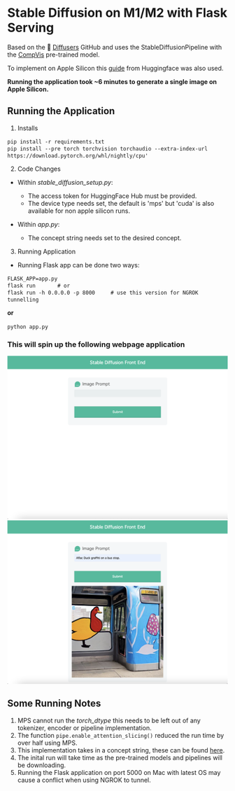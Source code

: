 # Stable Diffusion on M1/M2 with Flask Serving

Based on the 🤗 [Diffusers](https://github.com/huggingface/diffusers) GitHub and uses the StableDiffusionPipeline with the [CompVis](https://github.com/CompVis/stable-diffusion) pre-trained model.

To implement on Apple Silicon this [guide](https://huggingface.co/docs/diffusers/optimization/mps) from Huggingface was also used. 

**Running the application took ~6 minutes to generate a single image on Apple Silicon.** 

## Running the Application 

1. Installs 

```
pip install -r requirements.txt
pip install --pre torch torchvision torchaudio --extra-index-url https://download.pytorch.org/whl/nightly/cpu' 
```

2. Code Changes 

- Within *stable_diffusion_setup.py*:
    - The access token for HuggingFace Hub must be provided. 
    - The device type needs set, the default is 'mps' but 'cuda' is also available for non apple silicon runs.

- Within *app.py*:
    - The concept string needs set to the desired concept. 

3. Running Application 

- Running Flask app can be done two ways: 

```
FLASK_APP=app.py
flask run       # or 
flask run -h 0.0.0.0 -p 8000     # use this version for NGROK tunnelling 
```

**or**

`python app.py`

### This will spin up the following webpage application
![App](images/application_screen.png) ![App Generated](images/application_screen_generated_image.png)


## Some Running Notes 

1. MPS cannot run the *torch_dtype* this needs to be left out of any tokenizer, encoder or pipeline implementation. 
2. The function `pipe.enable_attention_slicing()` reduced the run time by over half using MPS. 
3. This implementation takes in a concept string, these can be found [here](https://huggingface.co/sd-concepts-library).
4. The inital run will take time as the pre-trained models and pipelines will be downloading. 
5. Running the Flask application on port 5000 on Mac with latest OS may cause a conflict when using NGROK to tunnel. 


